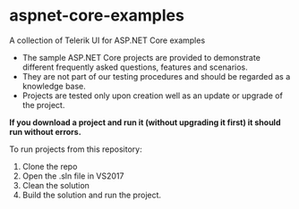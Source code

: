 # aspnet-core-examples
A collection of Telerik UI for ASP.NET Core examples

- The sample ASP.NET Core projects are provided to demonstrate different frequently asked questions, features and scenarios.
- They are not part of our testing procedures and should be regarded as a knowledge base.
- Projects are tested only upon creation well as an update or upgrade of the project.

**If you download a project and run it (without upgrading it first) it should run without errors.**

To run projects from this repository:

1. Clone the repo
2. Open the .sln file in VS2017
3. Clean the solution
4. Build the solution and run the project.
